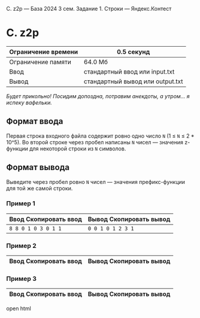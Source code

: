 C. z2p — База 2024 3 сем. Задание 1. Строки — Яндекс.Контест

# C. z2p

| Ограничение времени | 0.5 секунд |
| --- | --- |
| Ограничение памяти | 64.0 Мб |
| Ввод | стандартный ввод или input.txt |
| Вывод | стандартный вывод или output.txt |

*Будет прикольно! Посидим допоздна, потравим анекдоты, а утром... я испеку вафельки.*

## Формат ввода

Первая строка входного файла содержит ровно одно число `N` (1 ≤ `N` ≤ 2 * 10^5). Во второй строке через пробел написаны `N` чисел — значения z-функции для некоторой строки из `N` символов.

## Формат вывода

Выведите через пробел ровно `N` чисел — значения префикс-функции для той же самой строки.

### Пример 1

| Ввод Скопировать ввод | Вывод Скопировать вывод |
| --- | --- |
| `8 8 0 1 0 3 0 1 1 ` | `0 0 1 0 1 2 3 1` |

### Пример 2

| Ввод Скопировать ввод | Вывод Скопировать вывод |
| --- | --- |

### Пример 3

| Ввод Скопировать ввод | Вывод Скопировать вывод |
| --- | --- |
open html

